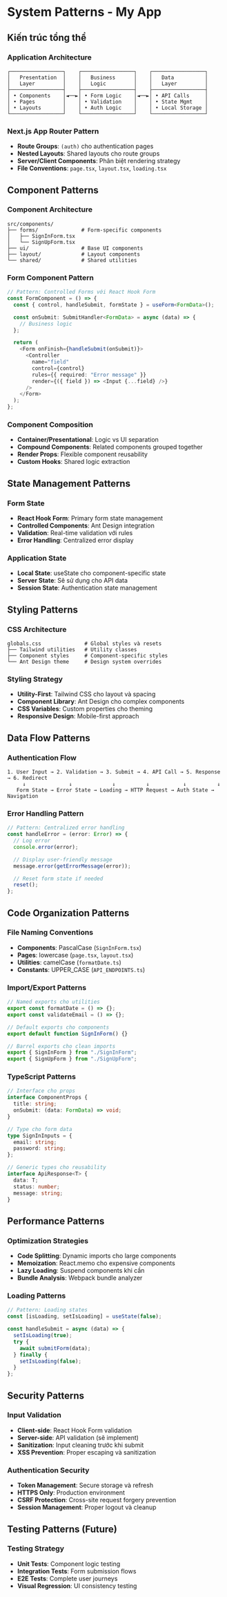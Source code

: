 # System Patterns - My App

## Kiến trúc tổng thể

### Application Architecture

```
┌─────────────────┐    ┌─────────────────┐    ┌─────────────────┐
│   Presentation  │    │   Business      │    │   Data          │
│   Layer         │    │   Logic         │    │   Layer         │
├─────────────────┤    ├─────────────────┤    ├─────────────────┤
│ • Components    │◄──►│ • Form Logic    │◄──►│ • API Calls     │
│ • Pages         │    │ • Validation    │    │ • State Mgmt    │
│ • Layouts       │    │ • Auth Logic    │    │ • Local Storage │
└─────────────────┘    └─────────────────┘    └─────────────────┘
```

### Next.js App Router Pattern

- **Route Groups**: `(auth)` cho authentication pages
- **Nested Layouts**: Shared layouts cho route groups
- **Server/Client Components**: Phân biệt rendering strategy
- **File Conventions**: `page.tsx`, `layout.tsx`, `loading.tsx`

## Component Patterns

### Component Architecture

```
src/components/
├── forms/              # Form-specific components
│   ├── SignInForm.tsx
│   └── SignUpForm.tsx
├── ui/                 # Base UI components
├── layout/             # Layout components
└── shared/             # Shared utilities
```

### Form Component Pattern

```typescript
// Pattern: Controlled Forms với React Hook Form
const FormComponent = () => {
  const { control, handleSubmit, formState } = useForm<FormData>();

  const onSubmit: SubmitHandler<FormData> = async (data) => {
    // Business logic
  };

  return (
    <Form onFinish={handleSubmit(onSubmit)}>
      <Controller
        name="field"
        control={control}
        rules={{ required: "Error message" }}
        render={({ field }) => <Input {...field} />}
      />
    </Form>
  );
};
```

### Component Composition

- **Container/Presentational**: Logic vs UI separation
- **Compound Components**: Related components grouped together
- **Render Props**: Flexible component reusability
- **Custom Hooks**: Shared logic extraction

## State Management Patterns

### Form State

- **React Hook Form**: Primary form state management
- **Controlled Components**: Ant Design integration
- **Validation**: Real-time validation với rules
- **Error Handling**: Centralized error display

### Application State

- **Local State**: useState cho component-specific state
- **Server State**: Sẽ sử dụng cho API data
- **Session State**: Authentication state management

## Styling Patterns

### CSS Architecture

```
globals.css              # Global styles và resets
├── Tailwind utilities   # Utility classes
├── Component styles     # Component-specific styles
└── Ant Design theme     # Design system overrides
```

### Styling Strategy

- **Utility-First**: Tailwind CSS cho layout và spacing
- **Component Library**: Ant Design cho complex components
- **CSS Variables**: Custom properties cho theming
- **Responsive Design**: Mobile-first approach

## Data Flow Patterns

### Authentication Flow

```
1. User Input → 2. Validation → 3. Submit → 4. API Call → 5. Response → 6. Redirect
     ↓              ↓             ↓          ↓           ↓          ↓
   Form State → Error State → Loading → HTTP Request → Auth State → Navigation
```

### Error Handling Pattern

```typescript
// Pattern: Centralized error handling
const handleError = (error: Error) => {
  // Log error
  console.error(error);

  // Display user-friendly message
  message.error(getErrorMessage(error));

  // Reset form state if needed
  reset();
};
```

## Code Organization Patterns

### File Naming Conventions

- **Components**: PascalCase (`SignInForm.tsx`)
- **Pages**: lowercase (`page.tsx`, `layout.tsx`)
- **Utilities**: camelCase (`formatDate.ts`)
- **Constants**: UPPER_CASE (`API_ENDPOINTS.ts`)

### Import/Export Patterns

```typescript
// Named exports cho utilities
export const formatDate = () => {};
export const validateEmail = () => {};

// Default exports cho components
export default function SignInForm() {}

// Barrel exports cho clean imports
export { SignInForm } from "./SignInForm";
export { SignUpForm } from "./SignUpForm";
```

### TypeScript Patterns

```typescript
// Interface cho props
interface ComponentProps {
  title: string;
  onSubmit: (data: FormData) => void;
}

// Type cho form data
type SignInInputs = {
  email: string;
  password: string;
};

// Generic types cho reusability
interface ApiResponse<T> {
  data: T;
  status: number;
  message: string;
}
```

## Performance Patterns

### Optimization Strategies

- **Code Splitting**: Dynamic imports cho large components
- **Memoization**: React.memo cho expensive components
- **Lazy Loading**: Suspend components khi cần
- **Bundle Analysis**: Webpack bundle analyzer

### Loading Patterns

```typescript
// Pattern: Loading states
const [isLoading, setIsLoading] = useState(false);

const handleSubmit = async (data) => {
  setIsLoading(true);
  try {
    await submitForm(data);
  } finally {
    setIsLoading(false);
  }
};
```

## Security Patterns

### Input Validation

- **Client-side**: React Hook Form validation
- **Server-side**: API validation (sẽ implement)
- **Sanitization**: Input cleaning trước khi submit
- **XSS Prevention**: Proper escaping và sanitization

### Authentication Security

- **Token Management**: Secure storage và refresh
- **HTTPS Only**: Production environment
- **CSRF Protection**: Cross-site request forgery prevention
- **Session Management**: Proper logout và cleanup

## Testing Patterns (Future)

### Testing Strategy

- **Unit Tests**: Component logic testing
- **Integration Tests**: Form submission flows
- **E2E Tests**: Complete user journeys
- **Visual Regression**: UI consistency testing
